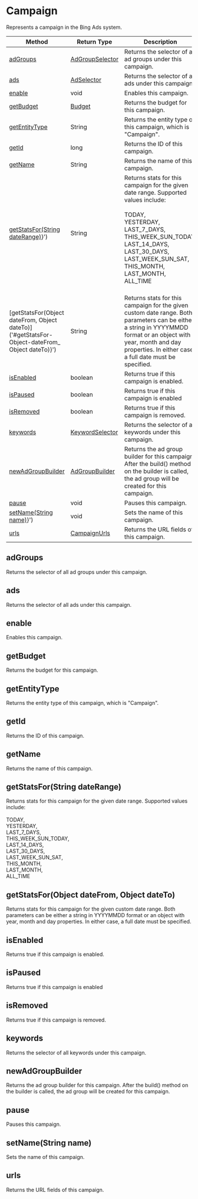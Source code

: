 # Campaign
Represents a campaign in the Bing Ads system.

|Method|Return Type|Description|
|-|-|-
[adGroups]('#adGroups}')|[AdGroupSelector](./AdGroupSelector)|Returns the selector of all ad groups under this campaign.<br />
[ads]('#ads}')|[AdSelector](./AdSelector)|Returns the selector of all ads under this campaign.<br />
[enable]('#enable}')|void|Enables this campaign.<br />
[getBudget]('#getBudget}')|[Budget](./Budget)|Returns the budget for this campaign.<br />
[getEntityType]('#getEntityType}')|String|Returns the entity type of this campaign, which is "Campaign".<br />
[getId]('#getId}')|long|Returns the ID of this campaign.<br />
[getName]('#getName}')|String|Returns the name of this campaign.<br />
[getStatsFor(String dateRange)]('#getStatsFor-String-dateRange)}')|String|Returns stats for this campaign for the given date range. Supported values include:<br /> <br /> TODAY,<br /> YESTERDAY,<br /> LAST_7_DAYS,<br /> THIS_WEEK_SUN_TODAY,<br /> LAST_14_DAYS,<br /> LAST_30_DAYS,<br /> LAST_WEEK_SUN_SAT,<br /> THIS_MONTH,<br /> LAST_MONTH,<br /> ALL_TIME<br /><br />
[getStatsFor(Object dateFrom, Object dateTo)]('#getStatsFor-Object-dateFrom_ Object dateTo)}')|String|Returns stats for this campaign for the given custom date range. Both parameters can be either a string in YYYYMMDD format or an object with year, month and day properties. In either case, a full date must be specified. <br />
[isEnabled]('#isEnabled}')|boolean|Returns true if this campaign is enabled. <br />
[isPaused]('#isPaused}')|boolean|Returns true if this campaign is enabled <br />
[isRemoved]('#isRemoved}')|boolean|Returns true if this campaign is removed. <br />
[keywords]('#keywords}')|[KeywordSelector](./KeywordSelector)|Returns the selector of all keywords under this campaign.<br />
[newAdGroupBuilder]('#newAdGroupBuilder}')|[AdGroupBuilder](./AdGroupBuilder)|Returns the ad group builder for this campaign. After the build() method on the builder is called, the ad group will be created for this campaign.<br />
[pause]('#pause}')|void|Pauses this campaign.<br />
[setName(String name)]('#setName-String-name)}')|void|Sets the name of this campaign.<br />
[urls]('#urls}')|[CampaignUrls](./CampaignUrls)|Returns the URL fields of this campaign.<br />

<a name="#adGroups"></a>
## adGroups
Returns the selector of all ad groups under this campaign.


<a name="#ads"></a>
## ads
Returns the selector of all ads under this campaign.


<a name="#enable"></a>
## enable
Enables this campaign.


<a name="#getBudget"></a>
## getBudget
Returns the budget for this campaign.


<a name="#getEntityType"></a>
## getEntityType
Returns the entity type of this campaign, which is "Campaign".


<a name="#getId"></a>
## getId
Returns the ID of this campaign.


<a name="#getName"></a>
## getName
Returns the name of this campaign.


<a name="#getStatsFor-String-dateRange)"></a>
## getStatsFor(String dateRange)
Returns stats for this campaign for the given date range. Supported values include:<br /> <br /> TODAY,<br /> YESTERDAY,<br /> LAST_7_DAYS,<br /> THIS_WEEK_SUN_TODAY,<br /> LAST_14_DAYS,<br /> LAST_30_DAYS,<br /> LAST_WEEK_SUN_SAT,<br /> THIS_MONTH,<br /> LAST_MONTH,<br /> ALL_TIME<br />


<a name="#getStatsFor-Object-dateFrom_ Object dateTo)"></a>
## getStatsFor(Object dateFrom, Object dateTo)
Returns stats for this campaign for the given custom date range. Both parameters can be either a string in YYYYMMDD format or an object with year, month and day properties. In either case, a full date must be specified. 


<a name="#isEnabled"></a>
## isEnabled
Returns true if this campaign is enabled. 


<a name="#isPaused"></a>
## isPaused
Returns true if this campaign is enabled 


<a name="#isRemoved"></a>
## isRemoved
Returns true if this campaign is removed. 


<a name="#keywords"></a>
## keywords
Returns the selector of all keywords under this campaign.


<a name="#newAdGroupBuilder"></a>
## newAdGroupBuilder
Returns the ad group builder for this campaign. After the build() method on the builder is called, the ad group will be created for this campaign.


<a name="#pause"></a>
## pause
Pauses this campaign.


<a name="#setName-String-name)"></a>
## setName(String name)
Sets the name of this campaign.


<a name="#urls"></a>
## urls
Returns the URL fields of this campaign.


